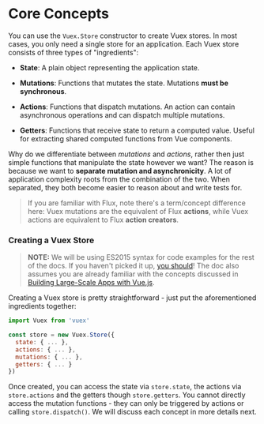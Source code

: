 # Core Concepts

You can use the `Vuex.Store` constructor to create Vuex stores. In most cases, you only need a single store for an application. Each Vuex store consists of three types of "ingredients":

- **State**: A plain object representing the application state.

- **Mutations**: Functions that mutates the state. Mutations **must be synchronous**.

- **Actions**: Functions that dispatch mutations. An action can contain asynchronous operations and can dispatch multiple mutations.

- **Getters**: Functions that receive state to return a computed value. Useful for extracting shared computed functions from Vue components.

Why do we differentiate between *mutations* and *actions*, rather then just simple functions that manipulate the state however we want? The reason is because we want to **separate mutation and asynchronicity**. A lot of application complexity roots from the combination of the two. When separated, they both become easier to reason about and write tests for.

> If you are familiar with Flux, note there's a term/concept difference here: Vuex mutations are the equivalent of Flux **actions**, while Vuex actions are equivalent to Flux **action creators**.

### Creating a Vuex Store

> **NOTE:** We will be using ES2015 syntax for code examples for the rest of the docs. If you haven't picked it up, [you should](https://babeljs.io/docs/learn-es2015/)! The doc also assumes you are already familiar with the concepts discussed in [Building Large-Scale Apps with Vue.js](http://vuejs.org/guide/application.html).

Creating a Vuex store is pretty straightforward - just put the aforementioned ingredients together:

``` js
import Vuex from 'vuex'

const store = new Vuex.Store({
  state: { ... },
  actions: { ... },
  mutations: { ... },
  getters: { ... }
})
```

Once created, you can access the state via `store.state`, the actions via `store.actions` and the getters though `store.getters`. You cannot directly access the mutation functions - they can only be triggered by actions or calling `store.dispatch()`. We will discuss each concept in more details next.
